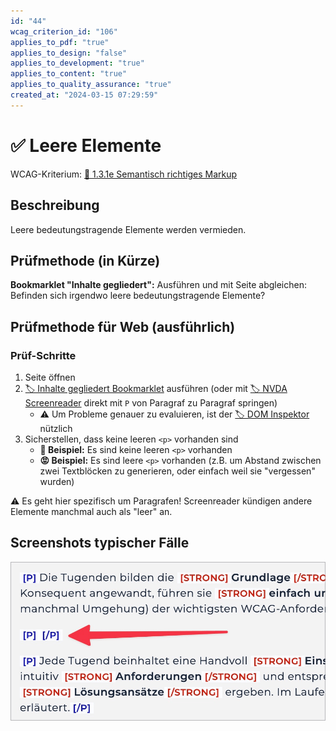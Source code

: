 ```yaml
---
id: "44"
wcag_criterion_id: "106"
applies_to_pdf: "true"
applies_to_design: "false"
applies_to_development: "true"
applies_to_content: "true"
applies_to_quality_assurance: "true"
created_at: "2024-03-15 07:29:59"
---
```


# ✅ Leere Elemente

WCAG-Kriterium: [📜 1.3.1e Semantisch richtiges Markup](..)

## Beschreibung

Leere bedeutungstragende Elemente werden vermieden.

## Prüfmethode (in Kürze)

**Bookmarklet "Inhalte gegliedert":** Ausführen und mit Seite abgleichen: Befinden sich irgendwo leere bedeutungstragende Elemente?

## Prüfmethode für Web (ausführlich)

### Prüf-Schritte

1. Seite öffnen
1. [🏷️ Inhalte gegliedert Bookmarklet](/de/tags/inhalte-gegliedert-bookmarklet) ausführen (oder mit [🏷️ NVDA Screenreader](/de/tags/nvda-screenreader) direkt mit `P` von Paragraf zu Paragraf springen)
    - ⚠️ Um Probleme genauer zu evaluieren, ist der [🏷️ DOM Inspektor](/de/tags/dom-inspektor) nützlich
1. Sicherstellen, dass keine leeren `<p>` vorhanden sind
    - **🙂 Beispiel:** Es sind keine leeren `<p>` vorhanden
    - **😡 Beispiel:** Es sind leere `<p>` vorhanden (z.B. um Abstand zwischen zwei Textblöcken zu generieren, oder einfach weil sie "vergessen" wurden)

⚠️ Es geht hier spezifisch um Paragrafen! Screenreader kündigen andere Elemente manchmal auch als "leer" an.

## Screenshots typischer Fälle

![Ein leerer Paragraf](images/ein-leerer-paragraf.png)